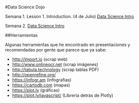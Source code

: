 #Data Science Dojo


Semana 1. Lesson 1. Introduction. (4 de Julio)
[Data Science Intro](https://classroom.udacity.com/courses/ud359/lessons/664109694/concepts/6853492750923)

Semana 2. [Data Science Intro](https://classroom.udacity.com/courses/ud359/lessons/684228741/concepts/6932485670923)


##Herramientas

Algunas herramientas que he encontrado en presentaciones y recomendadas por gente que parece que ya sabe:

-  http://import.io (scrap web)
-  http://www.onlineocr.net (scrap imágenes)
-  http://tabula.technology (scrap tablas PDF)
-  http://openrefine.org/
-  https://infogr.am  (infografias)
-  https://cartodb.com (mapas)
-  https://plot.ly (gráficas)
-  https://plot.ly/javascript/ (Librería detrás de Plotly)
